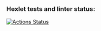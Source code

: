 ### Hexlet tests and linter status:
[![Actions Status](https://github.com/ilrosch/algorithms-project-69/actions/workflows/hexlet-check.yml/badge.svg)](https://github.com/ilrosch/algorithms-project-69/actions)
